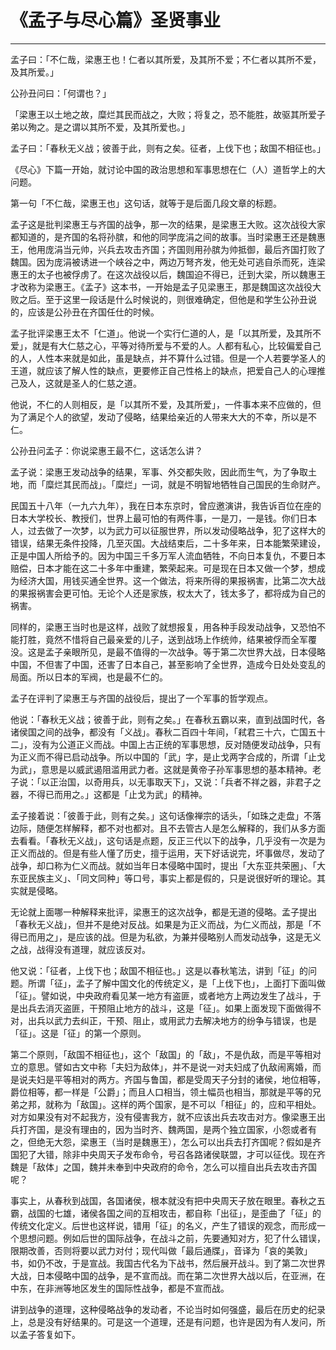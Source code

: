 # 《孟子与尽心篇》圣贤事业

------

孟子曰：「不仁哉，梁惠王也！仁者以其所爱，及其所不爱；不仁者以其所不爱，及其所爱。」

公孙丑问曰：「何谓也？」

「梁惠王以土地之故，糜烂其民而战之，大败；将复之，恐不能胜，故驱其所爱子弟以殉之。是之谓以其所不爱，及其所爱也。」

孟子曰：「春秋无义战；彼善于此，则有之矣。征者，上伐下也；敌国不相征也。」

《尽心》下篇一开始，就讨论中国的政治思想和军事思想在仁（人）道哲学上的大问题。

第一句「不仁哉，梁惠王也」这句话，就等于是后面几段文章的标题。

孟子这是批判梁惠王与齐国的战争，那一次的结果，是梁惠王大败。这次战役大家都知道的，是齐国的名将孙膑，和他的同学庞涓之间的故事。当时梁惠王还是魏惠王，他用庞涓当元帅，兴兵去攻击齐国；齐国则用孙膑为帅抵御，最后齐国打败了魏国。因为庞涓被诱进一个峡谷之中，两边万弩齐发，他无处可逃自杀而死，连梁惠王的太子也被俘虏了。在这次战役以后，魏国迫不得已，迁到大梁，所以魏惠王才改称为梁惠王。《孟子》这本书，一开始是孟子见梁惠王，那是魏国这次战役大败之后。至于这里一段话是什么时候说的，则很难确定，但他是和学生公孙丑说的，应该是公孙丑在齐国任仕的时候。

孟子批评梁惠王太不「仁道」。他说一个实行仁道的人，是「以其所爱，及其所不爱」，就是有大仁慈之心，平等对待所爱与不爱的人。人都有私心，比较偏爱自己的人，人性本来就是如此，虽是缺点，并不算什么过错。但是一个人若要学圣人的王道，就应该了解人性的缺点，更要修正自己性格上的缺点，把爱自己人的心理推己及人，这就是圣人的仁慈之道。

他说，不仁的人则相反，是「以其所不爱，及其所爱」，一件事本来不应做的，但为了满足个人的欲望，发动了侵略，结果给亲近的人带来大大的不幸，所以是不仁。

公孙丑问孟子：你说梁惠王最不仁，这话怎么讲？

孟子说：梁惠王发动战争的结果，军事、外交都失败，因此而生气，为了争取土地，而「糜烂其民而战」。「糜烂」一词，就是不明智地牺牲自己国民的生命财产。

民国五十八年（一九六九年），我在日本东京时，曾应邀演讲，我告诉百位在座的日本大学校长、教授们，世界上最可怕的有两件事，一是刀，一是钱。你们日本人，过去做了一次梦，以为武力可以征服世界，所以发动侵略战争，犯了这样大的错误，结果无条件投降，几至灭国。大战结束后，二十多年来，日本能繁荣建设，正是中国人所给予的。因为中国三千多万军人流血牺牲，不向日本复仇，不要日本赔偿，日本才能在这二十多年中重建，繁荣起来。可是现在日本又做一个梦，想成为经济大国，用钱买通全世界。这一个做法，将来所得的果报祸害，比第二次大战的果报祸害会更可怕。无论个人还是家族，权太大了，钱太多了，都将成为自己的祸害。

同样的，梁惠王当时也是这样，战败了就想报复，用各种手段发动战争，又恐怕不能打胜，竟然不惜将自己最亲爱的儿子，送到战场上作统帅，结果被俘而全军覆没。这是孟子亲眼所见，是最不值得的一次战争。等于第二次世界大战，日本侵略中国，不但害了中国，还害了日本自己，甚至影响了全世界，造成今日处处变乱的局面。所以日本的军阀，也是最不仁的。

孟子在评判了梁惠王与齐国的战役后，提出了一个军事的哲学观点。

他说：「春秋无义战；彼善于此，则有之矣。」在春秋五霸以来，直到战国时代，各诸侯国之间的战争，都没有「义战」。春秋二百四十年间，「弒君三十六，亡国五十二」，没有为公道正义而战。中国上古正统的军事思想，反对随便发动战争，只有为正义而不得已启动战争。所以中国的「武」字，是止戈两字合成的，所谓「止戈为武」，意思是以威武遏阻滥用武力者。这就是黄帝子孙军事思想的基本精神。老子说：「以正治国，以奇用兵，以无事取天下」，又说：「兵者不祥之器，非君子之器，不得已而用之。」这都是「止戈为武」的精神。

孟子接着说：「彼善于此，则有之矣。」这句话像禅宗的话头，「如珠之走盘」不落边际，随便怎样解释，都不对也都对。且不去管古人是怎么解释的，我们从多方面去看看。「春秋无义战」，这句话是点题，反正三代以下的战争，几乎没有一次是为正义而战的。但是有些人懂了历史，擅于运用，天下好话说完，坏事做尽，发动了战争，却口称为仁义而战。就如当年日本侵略中国时，提出「大东亚共荣圈」、「大东亚民族主义」、「同文同种」等口号，事实上都是假的，只是说很好听的理论。其实就是侵略。

无论就上面哪一种解释来批评，梁惠王的这次战争，都是无道的侵略。孟子提出「春秋无义战」，但并不是绝对反战。如果是为正义而战，为仁义而战，那是「不得已而用之」，是应该的战。但是为私欲，为兼并侵略别人而发动战争，这是无义之战，战得没有道理，就应该反对。

他又说：「征者，上伐下也；敌国不相征也。」这是以春秋笔法，讲到「征」的问题。所谓「征」，孟子了解中国文化的传统定义，是「上伐下也」，上面打下面叫做「征」。譬如说，中央政府看见某一地方有盗匪，或者地方上两边发生了战斗，于是出兵去消灭盗匪，干预阻止地方的战斗，这是「征」。如果上面发现下面做得不对，出兵以武力去纠正，干预、阻止，或用武力去解决地方的纷争与错误，也是「征」。这是「征」的第一个原则。

第二个原则，「敌国不相征也」，这个「敌国」的「敌」，不是仇敌，而是平等相对立的意思。譬如古文中称「夫妇为敌体」，并不是说一对夫妇成了仇敌闹离婚，而是说夫妇是平等相对的两方。齐国与鲁国，都是受周天子分封的诸侯，地位相等，爵位相等，都一样是「公爵」；而且人口相当，领土幅员也相当，那就是平等的兄弟之邦，就称为「敌国」。这样的两个国家，是不可以「相征」的，应和平相处。对方如果没有对不起我方，没有侵害我方，就不应该出兵去攻击对方。像梁惠王出兵打齐国，是没有理由的，因为当时齐、魏两国，是两个独立国家，小怨或者有之，但绝无大怨，梁惠王（当时是魏惠王），怎么可以出兵去打齐国呢？假如是齐国犯了大错，除非中央周天子发布命令，号召各路诸侯联盟，才可以征伐。现在齐魏是「敌体」之国，魏并未奉到中央政府的命令，怎么可以擅自出兵去攻击齐国呢？

事实上，从春秋到战国，各国诸侯，根本就没有把中央周天子放在眼里。春秋之五霸，战国的七雄，诸侯各国之间的互相攻击，都自称「出征」，是歪曲了「征」的传统文化定义。后世也这样说，错用「征」的名义，产生了错误的观念，而形成一个思想问题。例如后世的国际战争，在战斗之前，先要通知对方，犯了什么错误，限期改善，否则将要以武力对付；现代叫做「最后通牒」，音译为「哀的美敦」书，如仍不改，于是宣战。我国古代名为下战书，然后展开战斗。到了第二次世界大战，日本侵略中国的战争，是不宣而战。而在第二次世界大战以后，在亚洲，在中东，在非洲等地区发生的国际性战争，都是不宣而战。

讲到战争的道理，这种侵略战争的发动者，不论当时如何强盛，最后在历史的纪录上，总是没有好结果的。可是这一个道理，还是有问题，也许是因为有人发问，所以孟子答复如下。

